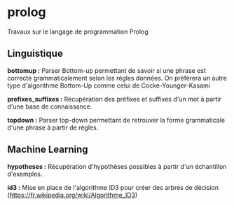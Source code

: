 # prolog
Travaux sur le langage de programmation Prolog

## Linguistique

**bottomup :** Parser Bottom-up permettant de savoir si une phrase est correcte grammaticalement selon les régles données. On préférera un autre type d'algorithme Bottom-Up comme celui de Cocke-Younger-Kasami

**prefixes_suffixes :** Récupération des préfixes et suffixes d'un mot à partir d'une base de connaissance.

**topdown :** Parser top-down permettant de retrouver la forme grammaticale d'une phrase à partir de régles.

## Machine Learning

**hypotheses :** Récupération d'hypothèses possibles à partir d'un échantillon d'exemples.

**id3 :** Mise en place de l'algorithme ID3 pour créer des arbres de décision (https://fr.wikipedia.org/wiki/Algorithme_ID3)